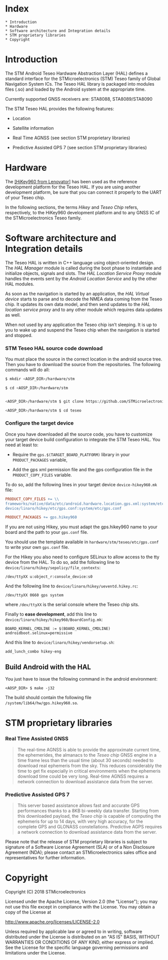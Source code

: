 Index
=====
```
* Introduction
* Hardware
* Software architecture and Integration details
* STM proprietary libraries
* Copyright

```
Introduction
============

The STM Android Teseo Hardware Abstraction Layer (HAL) defines a standard interface for the STMicroelectronics (STM) Teseo family of Global Navigation System ICs. The Teseo HAL library is packaged into modules files (.so) and loaded by the Android system at the appropriate time.

Currently supported GNSS receivers are:
STA8088, STA8089/STA8090


The STM Teseo HAL provides the following features:

-   Location

-   Satellite information

-   Real Time AGNSS (see section STM proprietary libraries)

-   Predictive Assisted GPS 7 (see section STM proprietary libraries)



Hardware
========
The [\[HiKey960 from Lenovator\]](http://www.96boards.org/product/hikey960/) has been used as the reference development platform for the Teseo HAL. If you are using another development platform, be sure that you can connect it properly to the UART of your Teseo chip.

In the following sections, the terms *Hikey* and *Teseo Chip* refers, respectively, to the HiKey960 development platform and to any GNSS IC of the STMicroelectronics  Teseo family.


Software architecture and Integration details
=============================================
The Teseo HAL is written in C++ language using object-oriented design. The _HAL Manager_ module is called during the boot phase to instantiate and initialize objects, signals and slots. The _HAL Location Service Proxy_ module handles the events sent by the _Android Location Service_ and by the other HAL modules.

As soon as the navigation is started by an application, the _HAL Virtual device_ starts to parse and to decode the NMEA data coming from the Teseo chip. It updates its own data model, and then send updates to the _HAL location service proxy_ and to any other module which requires data updates as well.

When not used by any application the Teseo chip isn’t sleeping. It is up to you to wake up and suspend the Teseo chip when the navigation is started and stopped.

### STM Teseo HAL source code download
You must place the source in the correct location in the android source tree. Then you have to download the source from the repositories. The following commands will do all:

```bash
$ mkdir <AOSP_DIR>/hardware/stm

$ cd <AOSP_DIR>/hardware/stm


<AOSP_DIR>/hardware/stm $ git clone https://github.com/STMicroelectronics/STADG_Teseo_Android_HAL.git teseo

<AOSP_DIR>/hardware/stm $ cd teseo
```

### Configure the target device


Once you have downloaded all the source code, you have to customize your target device build configuration to integrate the STM Teseo HAL. You need at least to:

-   Require the `gps.$(TARGET_BOARD_PLATFORM)` library in your `PRODUCT_PACKAGES` variable,

-   Add the gps xml permission file and the gps configuration file in the `PRODUCT_COPY_FILES` variable.

To do so, add the following lines in your target device `device-hikey960.mk` file:
```makefile
PRODUCT_COPY_FILES += \\
frameworks/native/data/etc/android.hardware.location.gps.xml:system/etc/permissions/android.hardware.location.gps.xml \\
device/linaro/hikey/etc/gps.conf:system/etc/gps.conf

PRODUCT_PACKAGES += gps.hikey960
```

If you are not using Hikey, you must adapt the gps.hikey960 name to your board and the path to your `gps.conf` file.

You should use the template available in `hardware/stm/teseo/etc/gps.conf` to write your own `gps.conf` file.

For the Hikey you also need to configure SELinux to allow access to the tty device from the HAL. To do so, add the following line to `device/linaro/hikey/sepolicy/file_contexts`:

```
/dev/ttyXX u:object_r:console_device:s0
```

And the following line to `device/linaro/hikey/ueventd.hikey.rc`:

```
/dev/ttyXX 0660 gps system
```

where `/dev/ttyXX` is the serial console where the Teseo chip sits.

Finally to **ease development**, add this line to `device/linaro/hikey/hikey960/BoardConfig.mk`:

```
BOARD_KERNEL_CMDLINE := $(BOARD_KERNEL_CMDLINE) androidboot.selinux=permissive
```

And this line to `device/linaro/hikey/vendorsetup.sh`:

```
add_lunch_combo hikey-eng
```


Build Android with the HAL
--------------------------

You just have to issue the following command in the android environment:

```
<AOSP_DIR> $ make -j32
```

The build should contain the following file `/system/lib64/hw/gps.hikey960.so`.


STM proprietary libraries
=========================

### Real Time Assisted GNSS
> The real-time AGNSS is able to provide the approximate current time, the ephemerides, the almanacs to the _Teseo chip_ GNSS engine in a time frame less than the usual time (about 30 seconds) needed to download real ephemeris from the sky. This reduces considerably the time to get fix especially in critical environments when the ephemeris download time could be very long. 
Real-time AGNSS requires a network connection to download assistance data from the server.

### Predictive Assisted GPS 7
> This server based assistance allows fast and accurate GPS performances thanks to a 8KB bi-weekly data transfer. Starting from this downloaded payload, the _Teseo chip_ is capable of computing the ephemeris for up to 14 days, with very high accuracy, for the complete GPS and GLONASS constellations.
Predictive AGPS requires a network connection to download assistance data from the server.

Please note that the release of STM proprietary libraries is subject to signature of a Software License Agreement (SLA) or of a Non Disclosure Agreement (NDA); please contact an STMicroelectronics sales office and representatives for further information.


Copyright
========
Copyright (C) 2018 STMicroelectronics

Licensed under the Apache License, Version 2.0 (the "License");
you may not use this file except in compliance with the License.
You may obtain a copy of the License at

http://www.apache.org/licenses/LICENSE-2.0

Unless required by applicable law or agreed to in writing, software
distributed under the License is distributed on an "AS IS" BASIS,
WITHOUT WARRANTIES OR CONDITIONS OF ANY KIND, either express or implied.
See the License for the specific language governing permissions and
limitations under the License.
